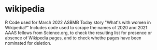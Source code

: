 # wikipedia
R Code used for March 2022 ASBMB Today story "What's with women in Wikipedia?"
Includes code used to scrape the names of 2020 and 2021 AAAS fellows from Science.org, to check the resulting list for presence or absence of Wikipedia pages, and to check whethe pages have been nominated for deletion.  
